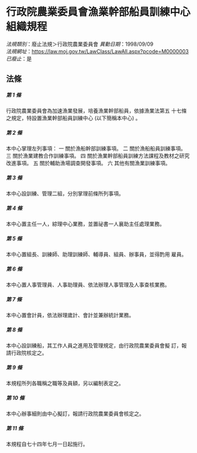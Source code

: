 # 行政院農業委員會漁業幹部船員訓練中心組織規程

*法規類別*：廢止法規＞行政院農業委員會
*異動日期*：1998/09/09  
*法規網址*：https://law.moj.gov.tw/LawClass/LawAll.aspx?pcode=M0000003
*已廢止*：是


## 法條
##### 第 1 條
行政院農業委員會為加速漁業發展，培養漁業幹部船員，依據漁業法第五
十七條之規定，特設置漁業幹部船員訓練中心 (以下簡稱本中心) 。

##### 第 2 條
本中心掌理左列事項：
  一  關於漁船幹部訓練事項。
  二  關於漁船船員訓練事項。
  三  關於漁業建教合作訓練事項。
  四  關於漁業幹部船員訓練方法課程及教材之研究改進事項。
  五  關於輔助漁場調查開發事項。
  六  其他有關漁業訓練事項。

##### 第 3 條
本中心設訓練、管理二組，分別掌理前條所列事項。

##### 第 4 條
本中心置主任一人，綜理中心業務，並置祕書一人襄助主任處理業務。

##### 第 5 條
本中心置組長、訓練師、助理訓練師、輔導員、組員、辦事員，並得酌用
雇員。

##### 第 6 條
本中心置人事管理員、人事助理員、依法辦理人事管理及人事查核業務。

##### 第 7 條
本中心置會計員，依法辦理歲計、會計並兼辦統計業務。

##### 第 8 條
本中心設訓練船，其工作人員之進用及管理規定，由行政院農業委員會擬
訂，報請行政院核定之。

##### 第 9 條
本規程所列各職稱之職等及員額，另以編制表定之。

##### 第 10 條
本中心辦事細則由中心擬訂，報請行政院農業委員會核定之。

##### 第 11 條
本規程自七十四年七月一日起施行。


